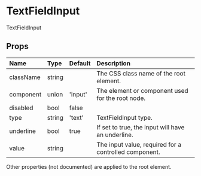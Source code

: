 TextFieldInput
==============

TextFieldInput

Props
-----


| Name | Type | Default | Description |
|:-----|:-----|:--------|:------------|
| className | string |  | The CSS class name of the root element. |
| component | union | 'input' | The element or component used for the root node. |
| disabled | bool | false |  |
| type | string | 'text' | TextFieldInput type. |
| underline | bool | true | If set to true, the input will have an underline. |
| value | string |  | The input value, required for a controlled component. |

Other properties (not documented) are applied to the root element.
